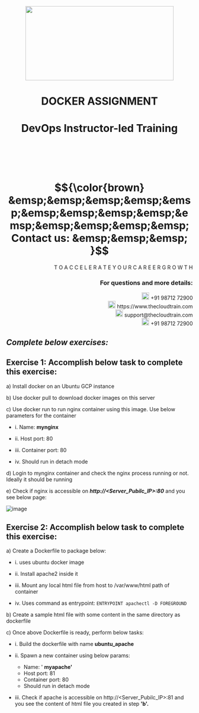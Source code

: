 <div align="center">
<img src=https://static.wixstatic.com/media/1c706c_a5df0ad56f894928bf858a74ba744b32~mv2.png/v1/fit/w_2500,h_1330,al_c/1c706c_a5df0ad56f894928bf858a74ba744b32~mv2.png width="400" height="200">
 </div>

# <div align="center"> DOCKER ASSIGNMENT </p>

# <div align="center"> DevOps Instructor-led Training </div>

<br />

<br />

<br />

<br />

# $${\color{brown} &emsp;&emsp;&emsp;&emsp;&emsp;&emsp;&emsp;&emsp;&emsp;&emsp;&emsp;&emsp;&emsp;&emsp; Contact us: &emsp;&emsp;&emsp; }$$

<div align="right"> T O A C C E L E R A T E Y O U R C A R E E R G R O W T H </div>

### <div align="right"> For questions and more details: </div>

<div align="right"> <img src=https://w7.pngwing.com/pngs/759/922/png-transparent-telephone-logo-iphone-telephone-call-smartphone-phone-electronics-text-trademark-thumbnail.png width="20" height="20"> +91 98712 72900 </div>

<div align="right"> <img src=https://pbs.twimg.com/profile_images/1450734615946219520/jmBHQRRa_400x400.jpg width="20" height="20"> https://www.thecloudtrain.com </div>

<div align="right"> <img src=https://icons.iconarchive.com/icons/martz90/circle/512/email-icon.png width="20" height="20"> support@thecloudtrain.com </div>

<div align="right"> <img src=https://png.pngtree.com/png-vector/20221018/ourmid/pngtree-whatsapp-icon-png-image_6315990.png width="20" height="20"> +91 98712 72900 </div>

## _Complete below exercises:_

## Exercise 1: Accomplish below task to complete this exercise:

a) Install docker on an Ubuntu GCP instance

b) Use docker pull to download docker images on this server

c) Use docker run to run nginx container using this image. Use below parameters for the container

  - i. Name: **mynginx**
  
  - ii. Host port: 80
  
  - iii. Container port: 80
  
  - iv. Should run in detach mode
  
d) Login to mynginx container and check the nginx process running or not. Ideally it should be running

e) Check if nginx is accessible on **_http://\<Server\_Pubilc\_IP\>:80_** and you see below page:

![image](https://github.com/vistasunil/CT_DevOps_WS_Module4/assets/37858762/1ca7b0b7-b76f-44af-b75a-64a5978659ca)

## Exercise 2: Accomplish below task to complete this exercise:

a) Create a Dockerfile to package below:

  - i. uses ubuntu docker image
  
  - ii. Install apache2 inside it
  
  - iii. Mount any local html file from host to /var/www/html path of container
  
  - iv. Uses command as entrypoint: `ENTRYPOINT apachectl -D FOREGROUND`

b) Create a sample html file with some content in the same directory as dockerfile

c) Once above Dockerfile is ready, perform below tasks:

  - i. Build the dockerfile with name **ubuntu_apache**
  
  - ii. Spawn a new container using below params:
  
    * Name: ' **myapache'**
    * Host port: 81
    * Container port: 80
    * Should run in detach mode
	
  - iii. Check if apache is accessible on http://\<Server\_Pubilc\_IP\>:81 and you see the content of html file you created in step **'b'.**

